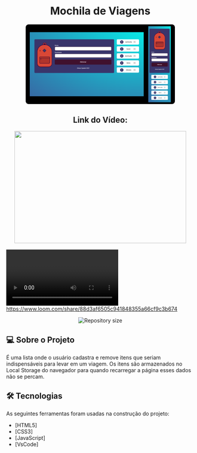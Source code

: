 <h1 align="center">
    Mochila de Viagens 
</h1>

<p align="center" style="display: flex; align-items: flex-start; justify-content: center;">
  <img alt="PROJECT" title="#PROJECT" src="https://raw.githubusercontent.com/dimascapelari/mochilaViagem/main/img/mochila2.png" width="400px">
</p>


<h2 align="center" style="display: flex; align-items: flex-start; justify-content: center;">
    Link do Vídeo: <a href="https://www.loom.com/share/88d3af6505c941848355a66cf9c3b674"</a>
</h2>

<p align="center">
  <img width="460" height="300" src="https://www.loom.com/share/88d3af6505c941848355a66cf9c3b674">
</p>

<video align="center" style="display: flex; align-items: flex-start; justify-content: center;">https://www.loom.com/share/88d3af6505c941848355a66cf9c3b674</video>

<p align="center">
  <img alt="Repository size" src="https://img.shields.io/static/v1?label=Last%20commit&message=April&color=yellowgreen&style=for-the-badge&logo=Slack">
</p>

## 💻 Sobre o Projeto

É uma lista onde o usuário cadastra e remove itens que seriam indispensáveis para levar em um viagem. Os itens são armazenados no Local Storage do navegador para quando recarregar a página esses dados não se percam.


## 🛠 Tecnologias

As seguintes ferramentas foram usadas na construção do projeto:

- [HTML5]
- [CSS3]
- [JavaScript]
- [VsCode]
